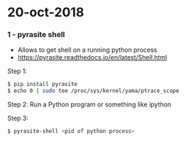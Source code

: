 # 20-oct-2018


### 1 - pyrasite shell

- Allows to get shell on a running python process
- https://pyrasite.readthedocs.io/en/latest/Shell.html

Step 1:
```bash
$ pip install pyrasite
$ echo 0 | sudo tee /proc/sys/kernel/yama/ptrace_scope
```
Step 2:
Run a Python program or something like ipython

Step 3:
```bash
$ pyrasite-shell <pid of python process>
```

